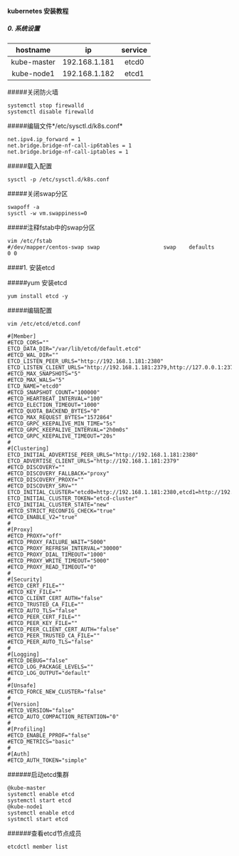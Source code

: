 #### kubernetes 安装教程

##### 0. 系统设置

|hostname|ip|service|
|:------:|:-:|:----:|
|kube-master|192.168.1.181|etcd0|
|kube-node1|192.168.1.182|etcd1|

#####关闭防火墙
```
systemctl stop firewalld
systemctl disable firewalld
```

#####编辑文件*/etc/sysctl.d/k8s.conf*

```
net.ipv4.ip_forward = 1
net.bridge.bridge-nf-call-ip6tables = 1
net.bridge.bridge-nf-call-iptables = 1
```

#####载入配置
``` 
sysctl -p /etc/sysctl.d/k8s.conf  
```

#####关闭swap分区
```
swapoff -a
sysctl -w vm.swappiness=0
```

#####注释fstab中的swap分区
```
vim /etc/fstab
#/dev/mapper/centos-swap swap                    swap    defaults        0 0
```

####1. 安装etcd

#####yum 安装etcd
```
yum install etcd -y
```


#####编辑配置
```
vim /etc/etcd/etcd.conf
```

```
#[Member]
#ETCD_CORS=""
ETCD_DATA_DIR="/var/lib/etcd/default.etcd"
#ETCD_WAL_DIR=""
ETCD_LISTEN_PEER_URLS="http://192.168.1.181:2380"
ETCD_LISTEN_CLIENT_URLS="http://192.168.1.181:2379,http://127.0.0.1:2379"
#ETCD_MAX_SNAPSHOTS="5"
#ETCD_MAX_WALS="5"
ETCD_NAME="etcd0"
#ETCD_SNAPSHOT_COUNT="100000"
#ETCD_HEARTBEAT_INTERVAL="100"
#ETCD_ELECTION_TIMEOUT="1000"
#ETCD_QUOTA_BACKEND_BYTES="0"
#ETCD_MAX_REQUEST_BYTES="1572864"
#ETCD_GRPC_KEEPALIVE_MIN_TIME="5s"
#ETCD_GRPC_KEEPALIVE_INTERVAL="2h0m0s"
#ETCD_GRPC_KEEPALIVE_TIMEOUT="20s"
#
#[Clustering]
ETCD_INITIAL_ADVERTISE_PEER_URLS="http://192.168.1.181:2380"
ETCD_ADVERTISE_CLIENT_URLS="http://192.168.1.181:2379"
#ETCD_DISCOVERY=""
#ETCD_DISCOVERY_FALLBACK="proxy"
#ETCD_DISCOVERY_PROXY=""
#ETCD_DISCOVERY_SRV=""
ETCD_INITIAL_CLUSTER="etcd0=http://192.168.1.181:2380,etcd1=http://192.168.1.182:2380"
ETCD_INITIAL_CLUSTER_TOKEN="etcd-cluster"
ETCD_INITIAL_CLUSTER_STATE="new"
#ETCD_STRICT_RECONFIG_CHECK="true"
#ETCD_ENABLE_V2="true"
#
#[Proxy]
#ETCD_PROXY="off"
#ETCD_PROXY_FAILURE_WAIT="5000"
#ETCD_PROXY_REFRESH_INTERVAL="30000"
#ETCD_PROXY_DIAL_TIMEOUT="1000"
#ETCD_PROXY_WRITE_TIMEOUT="5000"
#ETCD_PROXY_READ_TIMEOUT="0"
#
#[Security]
#ETCD_CERT_FILE=""
#ETCD_KEY_FILE=""
#ETCD_CLIENT_CERT_AUTH="false"
#ETCD_TRUSTED_CA_FILE=""
#ETCD_AUTO_TLS="false"
#ETCD_PEER_CERT_FILE=""
#ETCD_PEER_KEY_FILE=""
#ETCD_PEER_CLIENT_CERT_AUTH="false"
#ETCD_PEER_TRUSTED_CA_FILE=""
#ETCD_PEER_AUTO_TLS="false"
#
#[Logging]
#ETCD_DEBUG="false"
#ETCD_LOG_PACKAGE_LEVELS=""
#ETCD_LOG_OUTPUT="default"
#
#[Unsafe]
#ETCD_FORCE_NEW_CLUSTER="false"
#
#[Version]
#ETCD_VERSION="false"
#ETCD_AUTO_COMPACTION_RETENTION="0"
#
#[Profiling]
#ETCD_ENABLE_PPROF="false"
#ETCD_METRICS="basic"
#
#[Auth]
#ETCD_AUTH_TOKEN="simple"
```

######启动etcd集群
```
@kube-master
systemctl enable etcd
systemctl start etcd
@kube-node1
systemctl enable etcd
systmctl start etcd
```

######查看etcd节点成员
```
etcdctl member list
```










